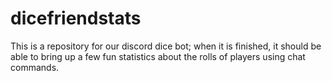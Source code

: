 # dicefriendstats

This is a repository for our discord dice bot; when it is finished, it should be able to bring up a few fun statistics about the rolls of players using chat commands.
